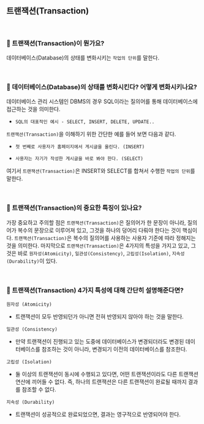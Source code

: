 ## 트랜잭션(Transaction)

<br>

### :book: 트랜잭션(Transaction)이 뭔가요?

데이터베이스(Database)의 상태를 변화시키는 `작업의 단위`를 말한다.

<br>

### :book: 데이터베이스(Database)의 상태를 변화시킨다? 어떻게 변화시키나요?

데이터베이스 관리 시스템인 DBMS의 경우 SQL이라는 질의어를 통해 데이터베이스에 접근하는 것을 의미한다.

* `SQL의 대표적인 예시 - SELECT, INSERT, DELETE, UPDATE..`

`트랜잭션(Transaction)`을 이해하기 위한 간단한 예를 들어 보면 다음과 같다.

* `첫 번째로 사용자가 홈페이지에서 게시글을 올린다. (INSERT)`

* `사용자는 자기가 작성한 게시글을 바로 봐야 한다. (SELECT)`

여기서 `트랜잭션(Transaction)`은 INSERT와 SELECT를 합쳐서 수행한 `작업의 단위`를 말한다.

<br>

### :book: 트랜잭션(Transaction)의 중요한 특징이 있나요?

가장 중요하고 주의할 점은 `트랜잭션(Transaction)`은 질의어가 한 문장이 아니라, 질의어가 복수의 문장으로 이루어져 있고, 그것을 하나의 덩어리 다뤄야 한다는 것이 핵심이다. `트랜잭션(Transaction)`은 복수의 질의어를 사용하는 사용자 기준에 따라 정해지는 것을 의미한다. 마지막으로 `트랜잭션(Transaction)`은 4가지의 특성을 가지고 있고, 그것은 바로 `원자성(Atomicity)`, `일관성(Consistency)`, `고립성(Isolation)`, `지속성(Durability)`이 있다.

<br>

### :book: 트랜잭션(Transaction) 4가지 특성에 대해 간단히 설명해준다면?

`원자성 (Atomicity)`

* 트랜잭션이 모두 반영되던가 아니면 전혀 반영되지 않아야 하는 것을 말한다.

`일관성 (Consistency)`

* 만약 트랜잭션이 진행되고 있는 도중에 데이터베이스가 변경되더라도 변경된 데이터베이스를 참조하는 것이 아니라, 변경되기 이전의 데이터베이스를 참조한다.

`고립성 (Isolation)`

* 둘 이상의 트랜잭션이 동시에 수행되고 있다면, 어떤 트랜잭션이라도 다른 트랜잭션 연산에 끼어들 수 없다. 즉, 하나의 트랜잭션은 다른 트랜잭션이 완료될 때까지 결과를 참조할 수 없다.

`지속성 (Durability)`

* 트랜잭션이 성공적으로 완료되었으면, 결과는 영구적으로 반영되어야 한다.

